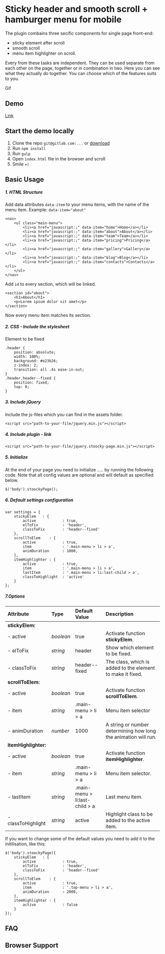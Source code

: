 # Sticky header and smooth scroll + hamburger menu for mobile

The plugin combains three secific components for single page front-end:
- sticky element after scroll
- smooth scroll
- menu item highlighter on scroll.

Every from these tasks  are independent. They can be used separate from each other on the page, together or in combination in two. Here you can see what they actually do together. You can choose which of the features suits to you.

Gif

## Demo

[Link](link)

## Start the demo locally

1. Clone the repo `git@gitlab.com:...` or [download](link)
2. Run `npm install`
3. Run `gulp`
4. Open `index.html` file in the browser and scroll
5. Smile `=)`

## Basic Usage

##### 1. HTML Structure

Add data attributes `data-item` to your menu items, with the name of the menu item.
Example: `data-item="about"`

```
<nav>
    <ul class="main-menu">
        <li><a href="javascript:;" data-item="home">Home</a></li>
        <li><a href="javascript:;" data-item="about">About</a></li>
        <li><a href="javascript:;" data-item="team">Team</a></li>
        <li><a href="javascript:;" data-item="pricing">Pricing</a></li>
        <li><a href="javascript:;" data-item="gallery">Gallery</a></li>
        <li><a href="javascript:;" data-item="blog">Blog</a></li>
        <li><a href="javascript:;" data-item="contacts">Contacts</a></li>
    </ul>
</nav>
```

Add `id` to every section, which will be linked.
```
<section id="about">
    <h1>About</h1>
    <p>Lorem ipsum dolor sit amet</p>
</section>
```

Now every menu item matches its section.

##### 2. CSS - Include the stylesheet

Element to be fixed
```
.header {
    position: absolute;
    width: 100%;
    background: #e23b26;
    z-index: 2;
    transition: all .4s ease-in-out;
}
.header.header--fixed {
    position: fixed;
    top: 0;
}
```

##### 3. Include jQuery

Include the js-files which you can find in the assets folder.

```
<script src="path-to-your-file/jquery.min.js"></script>
```

##### 4. Include plugin - link

```
<script src="path-to-your-file/jquery.stoocky-page.min.js"></script>
```

##### 5. Initialize

At the end of your page you need to initialize ..... by running the following code. Note that all config values are optional and will default as specified below.

```
$('body').stoockyPage();
```

##### 6. Default settings configuration

```
var settings = {
    stickyElem   : {
        active            : true,
        elToFix           : 'header',
        classToFix        : 'header--fixed'
    },
    scrollToElem    : {
        active            : true,
        item              : '.main-menu > li > a',
        animDuration      : 1000,
    },
    itemHighlighter : {
        active            : true,
        item              : '.main-menu > li > a',
        lastItem          : '.main-menu > li:last-child > a',
        classToHighlight  : 'active'
    }
};
```

##### 7.Options


| Attribute                    | Type       | Default Value                   | Description                                                     |
| :--------------------------- | :--------- | :------------------------------ | :-------------------------------------------------------------- |
| **stickyElem:**              |            |                                 |                                                                 |
| - active                     | *boolean*  | true                            | Activate function  **stickyElem**.                              |
| - elToFix                    | *string*   | header                          | Show which element to be fixed.                                 |
| - classToFix                 | *string*   | header--fixed                   | The class, which is added to the element to make it fixed.      |
| **scrollToElem:**            |            |                                 |                                                                 |
| - active                     | *boolean*  | true                            | Activate function  **scrollToElem**.                            |
| - item                       | *string*   | .main-menu > li > a             | Menu item selector                                              |
| - animDuration               | *number*   | 1000                            | A string or number determining how long the animation will run. |
| **itemHighlighter:**         |            |                                 |                                                                 |
| - active                     | *boolean*  | true                            | Activate function  **itemHighlighter**.                         |
| - item                       | *string*   | .main-menu > li > a             | Menu item selector.                                             |
| - lastItem                   | *string*   | .main-menu > li:last-child > a  | Last menu item.                                                 |
| - classToHighlight           | *string*   | active                          | Highlight class to be added to the active item.                 |


If you want to change some of the default values you need to add it to the initilisation, like this:

```
$('body').stoockyPage({
    stickyElem   : {
        active            : true,
        elToFix           : 'header',
        classToFix        : 'header--fixed'
    },
    scrollToElem    : {
        active            : true,
        item              : '.top-menu > li > a',
        animDuration      : 2000,
    },
    itemHighlighter : {
        active            : false
    }
});
```

## FAQ

## Browser Support